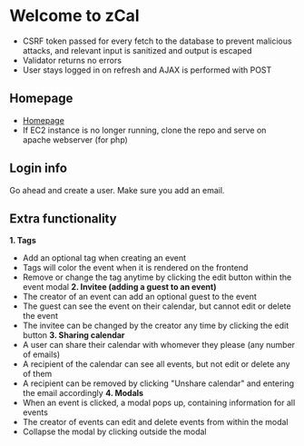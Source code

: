 # Welcome to zCal
- CSRF token passed for every fetch to the database to prevent malicious attacks, and relevant input is sanitized and output is escaped
- Validator returns no errors
- User stays logged in on refresh and AJAX is performed with POST

## Homepage

-  [Homepage](http://ec2-54-196-240-51.compute-1.amazonaws.com/~zachglabman/module5-group-m5-466464-486351/frontend.html)
- If EC2 instance is no longer running, clone the repo and serve on apache webserver (for php)

## Login info
Go ahead and create a user. Make sure you add an email.

## Extra functionality

**1. Tags**
- Add an optional tag when creating an event
- Tags will color the event when it is rendered on the frontend
- Remove or change the tag anytime by clicking the edit button within the event modal
**2. Invitee (adding a guest to an event)**
- The creator of an event can add an optional guest to the event
- The guest can see the event on their calendar, but cannot edit or delete the event
- The invitee can be changed by the creator any time by clicking the edit button
**3. Sharing calendar**
- A user can share their calendar with whomever they please (any number of emails)
- A recipient of the calendar can see all events, but not edit or delete any of them
- A recipient can be removed by clicking "Unshare calendar" and entering the email  accordingly
**4. Modals**
- When an event is clicked, a modal pops up, containing information for all events
- The creator of events can edit and delete events from within the modal
- Collapse the modal by clicking outside the modal
  


